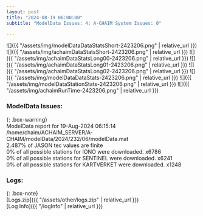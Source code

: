 ```yaml
---
layout: post
title: "2024-08-19 06:00:00"
subtitle: "ModelData Issues: 4; A-CHAIM System Issues: 0"

---
```


![]({{ "/assets/img/modelDataDataStatsShort-2423206.png" | relative_url }})
![]({{ "/assets/img/achaimDataStatsShort-2423206.png" | relative_url }})
![]({{ "/assets/img/achaimDataStatsLong00-2423206.png" | relative_url }})
![]({{ "/assets/img/achaimDataStatsLong01-2423206.png" | relative_url }})
![]({{ "/assets/img/achaimDataStatsLong02-2423206.png" | relative_url }})
![]({{ "/assets/img/modelDataDataStats-2423206.png" | relative_url }})
![]({{ "/assets/img/modelDataStationStats-2423206.png" | relative_url }})
![]({{ "/assets/img/achaimRunTime-2423206.png" | relative_url }})


### ModelData Issues:  
  
{: .box-warning}  
 ModelData report for 19-Aug-2024 06:15:14   
 /home/chaim/ACHAIM_SERVER/A-CHAIM/modelData/2024/232/06/modelData.mat   
 2.487% of JASON tec values are finite   
 0% of all possible stations for IONO were downloaded. x6786   
 0% of all possible stations for SENTINEL were downloaded. x6241   
 0% of all possible stations for KARTVERKET were downloaded. x1248   
  


### Logs:  
  
{: .box-note}  
[Logs.zip]({{ "/assets/other/logs.zip" | relative_url }})  
[Log Info]({{ "/logInfo" | relative_url }})  
